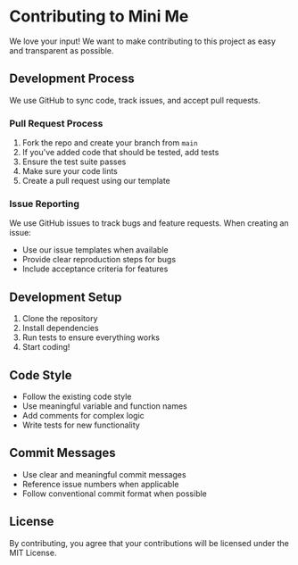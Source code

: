 # Contributing to Mini Me

We love your input! We want to make contributing to this project as easy and transparent as possible.

## Development Process

We use GitHub to sync code, track issues, and accept pull requests.

### Pull Request Process

1. Fork the repo and create your branch from `main`
2. If you've added code that should be tested, add tests
3. Ensure the test suite passes
4. Make sure your code lints
5. Create a pull request using our template

### Issue Reporting

We use GitHub issues to track bugs and feature requests. When creating an issue:

- Use our issue templates when available
- Provide clear reproduction steps for bugs
- Include acceptance criteria for features

## Development Setup

1. Clone the repository
2. Install dependencies
3. Run tests to ensure everything works
4. Start coding!

## Code Style

- Follow the existing code style
- Use meaningful variable and function names
- Add comments for complex logic
- Write tests for new functionality

## Commit Messages

- Use clear and meaningful commit messages
- Reference issue numbers when applicable
- Follow conventional commit format when possible

## License

By contributing, you agree that your contributions will be licensed under the MIT License.
